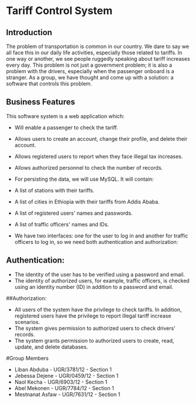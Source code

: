 # Tariff Control System
## Introduction
The problem of transportation is common in our country. We dare to say we all face this in our daily life activities, especially those related to tariffs. In one way or another, we see people ruggedly speaking about tariff increases every day. This problem is not just a government problem; it is also a problem with the drivers, especially when the passenger onboard is a stranger. As a group, we have thought and come up with a solution: a software that controls this problem.

## Business Features
This software system is a web application which:

- Will enable a passenger to check the tariff.
- Allows users to create an account, change their profile, and delete their account.
- Allows registered users to report when they face illegal tax increases.
- Allows authorized personnel to check the number of records.
- For persisting the data, we will use MySQL. It will contain:

- A list of stations with their tariffs.
- A list of cities in Ethiopia with their tariffs from Addis Ababa.
- A list of registered users' names and passwords.
- A list of traffic officers' names and IDs.
- We have two interfaces: one for the user to log in and another for traffic officers to log in, so we need both authentication and authorization:

## Authentication:

- The identity of the user has to be verified using a password and email.
- The identity of authorized users, for example, traffic officers, is checked using an identity number (ID) in addition to a password and email.

##Authorization:

- All users of the system have the privilege to check tariffs. In addition, registered users have the privilege to report illegal tariff increase scenarios.
- The system gives permission to authorized users to check drivers' records.
- The system grants permission to authorized users to create, read, update, and delete databases.

#Group Members
- Liban Abduba - UGR/3781/12 - Section 1
- Jebessa Dejene - UGR/0459/12 - Section 1
- Naol Kecha - UGR/6903/12 - Section 1
- Abel Mekonen - UGR/7784/12 - Section 1
- Mestnanat Asfaw - UGR/7631/12 - Section 1
